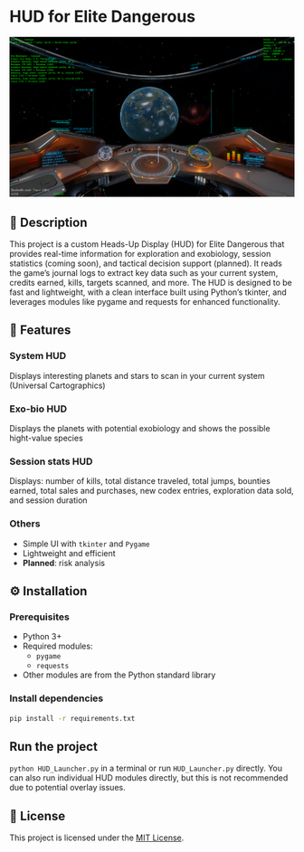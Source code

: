 # HUD for Elite Dangerous

![ScreenshotDemo3HUD](Images/ScreenshotDemo3HUD.png)

## 🧾 Description

This project is a custom Heads-Up Display (HUD) for Elite Dangerous that provides real-time information for exploration and exobiology, session statistics (coming soon), and tactical decision support (planned). It reads the game’s journal logs to extract key data such as your current system, credits earned, kills, targets scanned, and more. The HUD is designed to be fast and lightweight, with a clean interface built using Python’s tkinter, and leverages modules like pygame and requests for enhanced functionality.

## 🚀 Features
### System HUD
Displays interesting planets and stars to scan in your current system (Universal Cartographics)

### Exo-bio HUD
Displays the planets with potential exobiology and shows the possible hight-value species

### Session stats HUD
Displays: number of kills, total distance traveled, total jumps, bounties earned, total sales and purchases, new codex entries, exploration data sold, and session duration

### Others
- Simple UI with `tkinter` and `Pygame`
- Lightweight and efficient
- **Planned**: risk analysis

## ⚙️ Installation

### Prerequisites

- Python 3+
- Required modules:
  - `pygame`
  - `requests`
- Other modules are from the Python standard library

### Install dependencies

```bash
pip install -r requirements.txt
```

## Run the project

`python HUD_Launcher.py` in a terminal or run `HUD_Launcher.py` directly.
You can also run individual HUD modules directly, but this is not recommended due to potential overlay issues.

## 📄 License

This project is licensed under the [MIT License](./LICENSE).

